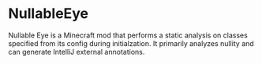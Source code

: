 # NullableEye
Nullable Eye is a Minecraft mod that performs a static analysis on classes specified from its config during initialzation. It primarily analyzes nullity and can generate IntelliJ external annotations.
